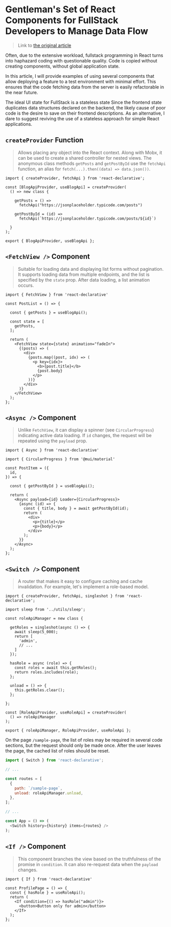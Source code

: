 # Gentleman's Set of React Components for FullStack Developers to Manage Data Flow

> Link to [the original article](https://habr.com/en/articles/676612/)

Often, due to the extensive workload, fullstack programming in React turns into haphazard coding with questionable quality. Code is copied without creating components, without global application state.

In this article, I will provide examples of using several components that allow deploying a feature to a test environment with minimal effort. This ensures that the code fetching data from the server is easily refactorable in the near future.

The ideal UI state for FullStack is a stateless state
Since the frontend state duplicates data structures declared on the backend, the likely cause of poor code is the desire to save on their frontend descriptions. As an alternative, I dare to suggest reviving the use of a stateless approach for simple React applications.

## `createProvider` Function 

> Allows placing any object into the React context. Along with Mobx, it can be used to create a shared controller for nested views. The anonymous class methods `getPosts` and `getPostById` use the `fetchApi` function, an alias for `fetch(...).then((data) => data.json())`.

```tsx
import { createProvider, fetchApi } from 'react-declarative';

const [BlogApiProvider, useBlogApi] = createProvider(
  () => new class {

    getPosts = () =>
      fetchApi("https://jsonplaceholder.typicode.com/posts")

    getPostById = (id) =>
      fetchApi(`https://jsonplaceholder.typicode.com/posts/${id}`)

  }
);

export { BlogApiProvider, useBlogApi };
```

## `<FetchView />` Component

> Suitable for loading data and displaying list forms without pagination. It supports loading data from multiple endpoints, and the list is specified by the `state` prop. After data loading, a list animation occurs.

```tsx
import { FetchView } from 'react-declarative'

const PostList = () => {

  const { getPosts } = useBlogApi();

  const state = [
    getPosts,
  ];

  return (
    <FetchView state={state} animation="fadeIn">
      {(posts) => (
        <div>
          {posts.map((post, idx) => (
            <p key={idx}>
              <b>{post.title}</b>
              {post.body}
            </p>
          ))}
        </div>
      )}
    </FetchView>
  );
};
```

## `<Async />` Component

> Unlike `FetchView`, it can display a spinner (see `CircularProgress`) indicating active data loading. If `id` changes, the request will be repeated using the `payload` prop.

```tsx
import { Async } from 'react-declarative'

import { CircularProgress } from '@mui/material'

const PostItem = ({
  id,
}) => {

  const { getPostById } = useBlogApi();

  return (
    <Async payload={id} Loader={CircularProgress}>
      {async (id) => {
        const { title, body } = await getPostById(id);
        return (
          <div>
            <p>{title}</p>
            <p>{body}</p>
          </div>
        );
      }}
    </Async>
  );
};
```

## `<Switch />` Component

> A router that makes it easy to configure caching and cache invalidation. For example, let's implement a role-based model.

```tsx
import { createProvider, fetchApi, singleshot } from 'react-declarative';

import sleep from '../utils/sleep';

const roleApiManager = new class {

  getRoles = singleshot(async () => {
    await sleep(5_000);
    return [
      'admin',
      // ...
    ]
  });

  hasRole = async (role) => {
    const roles = await this.getRoles();
    return roles.includes(role);
  };

  unload = () => {
    this.getRoles.clear();
  };

};

const [RoleApiProvider, useRoleApi] = createProvider(
  () => roleApiManager
);

export { roleApiManager, RoleApiProvider, useRoleApi };
```

On the page `/sample-page`, the list of roles may be required in several code sections, but the request should only be made once. After the user leaves the page, the cached list of roles should be reset.

```javascript
import { Switch } from 'react-declarative';

// ...

const routes = [
  {
    path: `/sample-page`,
    unload: roleApiManager.unload,
  },
];

// ...

const App = () => (
  <Switch history={history} items={routes} />
);
```

## `<If />` Component

> This component branches the view based on the truthfulness of the promise in `condition`. It can also re-request data when the `payload` changes.

```tsx
import { If } from 'react-declarative'

const ProfilePage = () => {
  const { hasRole } = useRoleApi();
  return (
    <If condition={() => hasRole("admin")}>
      <button>Button only for admin</button>
    </If>
  );
};
```
